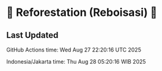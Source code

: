 
# 🌳 Reforestation (Reboisasi) 🌲

## Last Updated

GitHub Actions time: Wed Aug 27 22:20:16 UTC 2025

Indonesia/Jakarta time: Thu Aug 28 05:20:16 WIB 2025
